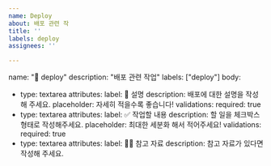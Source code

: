 ```yaml
---
name: Deploy
about: 배포 관련 작
title: ''
labels: deploy
assignees: ''

---
```


name: "🚀 deploy"
description: "배포 관련 작업"
labels: ["deploy"]
body:
  - type: textarea
    attributes:
      label: 📄 설명
      description: 배포에 대한 설명을 작성해 주세요.
      placeholder: 자세히 적을수록 좋습니다!
    validations:
      required: true
  - type: textarea
    attributes:
      label: ✅ 작업할 내용
      description: 할 일을 체크박스 형태로 작성해주세요.
      placeholder: 최대한 세분화 해서 적어주세요!
    validations:
      required: true
  - type: textarea
    attributes:
      label: 🙋🏻 참고 자료
      description: 참고 자료가 있다면 작성해 주세요.
